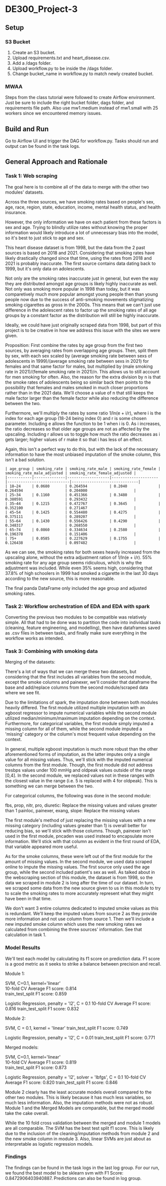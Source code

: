 
# DE300_Project-3

## Setup

### S3 Bucket
1. Create an S3 bucket.
2. Upload requirements.txt and heart_disease.csv.
3. Add a /dags folder.  
4. Upload workflow.py to be inside the /dags folder.
5. Change bucket_name in workflow.py to match newly created bucket.

### MWAA
Steps from the class tutorial were followed to create Airflow environment. Just be sure to include the right bucket folder, dags folder, and requirements file path.  Also use mw1.medium instead of mw1.small with 25 workers since we encountered memory issues.

## Build and Run
Go to Airflow UI and trigger the DAG for workflow.py.  Tasks should run and output can be found in the task logs.

## General Approach and Rationale

### Task 1: Web scraping  

The goal here is to combine all of the data to merge with the other two modules' datasets.

Across the three sources, we have smoking rates based on people's sex, age, race, region, state, education, income, mental health status, and health insurance.

However, the only information we have on each patient from these factors is sex and age. Trying to blindly utilize rates without knowing the proper information would likely introduce a lot of unnecessary bias into the model, so it's best to just stick to age and sex.

This heart disease dataset is from 1998, but the data from the 2 past sources is based on 2018 and 2021. Considering that smoking rates have likely drastically changed since that time, using the rates from 2018 and 2021 is probably inaccurate. The first source contains data dating back to 1999, but it's only data on adolescents.

Not only are the smoking rates inaccurate just in general, but even the way they are distributed amongst age groups is likely highly inaccurate as well. Not only was smoking more popular in 1998 than today, but it was comparetively much more popular amongst young people then than young people now due to the success of anti-smoking movements stigmatizing smoking cigarettes as gross in the 2000s. This means that we can't just use difference in the adolescent rates to factor up the smoking rates of all age groups by a constant factor as the distribution will still be highly inaccurate.

Ideally, we could have just originally scraped data from 1998, but part of this project is to be creative in how we address this issue with the sites we were given.

Proposition:
First combine the rates by age group from the first two sources, by averaging rates from overlapping age groups. Then, split them by sex, with each sex scaled by (average smoking rate between sexs of adolescents in 1999)/(average smoking rate between sexs in 2021) for females and that same factor for males, but multiplied by (male smoking rate in 2021)/(female smoking rate in 2021)/n. This allows us to still account for men smoking for often. Also, the reason for the extra division by n is that the smoke rates of adolescents being so similar back then points to the possibility that females and males smoked in much closer proportions rather than in the 2021 data. We'll choose a value of n that still keeps the male factor larger than the female factor while also reducing the difference between the two.

Furthermore, we'll multiply the rates by some ratio 1/ln(e + i/r), where i is the index for each age group (18-24 being index 0) and r is some chosen parameter. Including e allows the function to be 1 when i is 0. As i increases, the ratio decreases so that older age groups are not as affected by the upscaling. Including r allows us to toggle how much the ratio decreases as i gets larger; higher values of r make it so that i has less of an effect.

Again, this isn't a perfect way to do this, but with the lack of the necessary information to have the most unbiased imputation of the smoke column, this isn't a bad solution.

```
| age_group | smoking_rate | smoking_rate_male | smoking_rate_female | smoking_rate_male_adjusted | smoking_rate_female_adjusted |
|-----------|--------------|-------------------|---------------------|----------------------------|------------------------------|
| 18–24     | 0.0680       | 0.264594          | 0.2040              | 0.264594                   | 0.204000                     |
| 25–34     | 0.1160       | 0.451366          | 0.3480              | 0.380591                   | 0.293432                     |
| 35–44     | 0.1215       | 0.472767          | 0.3645              | 0.352100                   | 0.271467                     |
| 45–54     | 0.1425       | 0.554480          | 0.4275              | 0.375111                   | 0.289207                     |
| 55–64     | 0.1430       | 0.556426          | 0.4290              | 0.348317                   | 0.268550                     |
| 65–74     | 0.0860       | 0.334634          | 0.2580              | 0.196378                   | 0.151406                     |
| 75+       | 0.0585       | 0.227629          | 0.1755              | 0.126438                   | 0.097482                     |
```
As we can see, the smoking rates for both sexes heavily increased from the upscaling alone, without the extra adjustment ration of 1/ln(e + i/r). 55% smoking rate for any age group seems ridiculous, which is why the adjustment was included. While even 35% seems high, considering that 37.8% of high schoolers in 1999 had smoked a cigarette in the last 30 days according to the new source, this is more reasonable.

The final panda DataFrame only included the age group and adjusted smoking rates.

### Task 2: Workflow orchestration of EDA and EDA with spark
Converting the previous two modules to be compatible was relatively simple.  All that had to be done was to partition the code into individual tasks (cleaning, feature engineering, and modelling), then have dataframes saved as .csv files in between tasks, and finally make sure everything in the workflow works as intended.

### Task 3: Combining with smoking data

Merging of the datasets:

There's a lot of ways that we can merge these two datasets, but considering that the first includes all variables from the second module, except the smoke columns and painexer, we'll consider that dataframe the base and add/replace columns from the second module/scraped data where we see fit.

Due to the limitations of spark, the imputation done between both modules heavily differed. The first module utilized multiple imputation with an xgboost regressor to impute numerical variables while the second module utilized median/minimum/maximum imputation depending on the context. Furthermore, for categorical variables, the first module simply imputed a missing column for all of them, while the second module imputed a 'missing' category or the column's most frequent value depending on the context.

In general, multiple xgboost imputation is much more robust than the other aforementioned forms of imputation, as the latter imputes only a single value for all missing values. Thus, we'll stick with the imputed numerical columns from the first module. Though, the first module did not address tresbps values under 100 mmHg and oldpeak values outside of the range [0,4]. In the second module, we replaced values not in these ranges with the closest value in the range (i.e. 5 is replaced with 4 for oldpeak). This is something we can merge between the two.

For categorical columns, the following was done in the second module:

fbs, prop, nitr, pro, diuretic: Replace the missing values and values greater than 1 painloc, painexer, exang, slope: Replace the missing values

The first module's method of just replacing the missing values with a new missing category (including values greater than 1) is overall better for reducing bias, so we'll stick with those columns. Though, painexer isn't used in the first module, pncaden was used instead to encapsulate more information. We'll stick with that column as evident in the first round of EDA, that variable appeared more useful.

As for the smoke columns, these were left out of the first module for the amount of missing values. In the second module, we used data scraped online to impute the missing values. The first source only used the age group, while the second included patient's sex as well. As talked about in the webscraping section of this module, the dataset is from 1998, so the data we scraped in module 2 is long after the time of our dataset. In turn, we scraped some data from the new source given to us in this module to try to scale the smoking rates to more accurately represent what they might have been in that time.

We don't want 3 entire columns dedicated to imputed smoke values as this is redundant. We'll keep the imputed values from source 2 as they provide more information and not use column from source 1. Then we'll include a new imputed smoke column which uses the new smoking rates we calculated from combining the three sources' information. See that calculation in task 1.

### Model Results
We'll test each model by calculating its f1 score on prediction data. F1 score is a good metric as it seeks to strike a balance between precision and recall.

Module 1:

SVM, C=0.1, kernel='linear'  
10-fold CV Average F1 score: 0.814  
train_test_split F1 score: 0.859

Logistic Regression, penalty = 'l2', C = 0.1
10-fold CV Average F1 score: 0.816
train_test_split F1 score: 0.832

Module 2:

SVM, C = 0.1, kernel = 'linear'
train_test_split F1 score: 0.749

Logistic Regression, penalty = 'l2', C = 0.01
train_test_split F1 score: 0.771

Merged models:

SVM, C=0.1, kernel='linear'  
10-fold CV Average F1 score: 0.819  
train_test_split F1 score: 0.873

Logistic Regression, penalty = 'l2', solver = 'lbfgs', C = 0.1
10-fold CV Average F1 score: 0.820
train_test_split F1 score: 0.846


Module 2 clearly has the least accurate models overall compared to the other two modules. This is likely because it has much less variables, so much less information. Also, the imputation methods were not as robust. Module 1 and the Merged Models are comparable, but the merged model take the cake overall.

While the 10 fold cross validation between the merged and module 1 models are all comparable. The SVM has the best test split f1 score. This is likely due to the inclusion of the cleaning/imputation methods from module 2 and the new smoke column in module 3. 
Also, linear SVMs are just about as interpretable as logistic regression models.

### Findings
The findings can be found in the task logs in the last log group.  For our run, we found the best model to be sklearn svm with F1 Score: 0.8472906403940887.  Predictions can also be found in log group.
